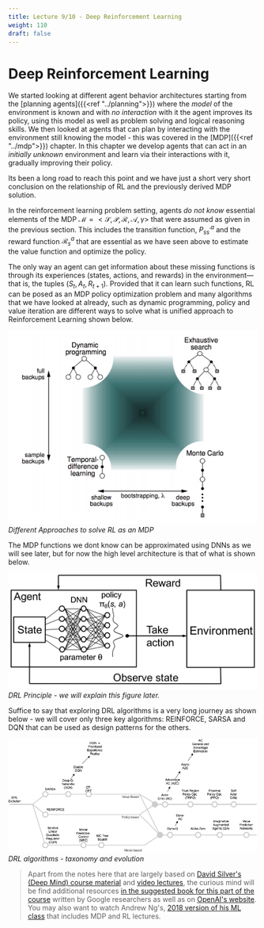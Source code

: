 ```yaml
---
title: Lecture 9/10 - Deep Reinforcement Learning
weight: 110
draft: false
---
```


# Deep Reinforcement Learning

We started looking at different agent behavior architectures starting from the [planning agents]({{<ref "../planning">}}) where the _model_ of the environment is known and with _no interaction_ with it the agent improves its policy, using this model as well as problem solving and logical reasoning skills. We then looked at agents that can plan by interacting with the environment still knowing the model - this was covered in the [MDP]({{<ref "../mdp">}}) chapter. In this chapter we develop agents that can act in an _initially unknown_ environment and learn via their interactions with it, gradually improving their policy. 

Its been a long road to reach this point and we have just a short very short conclusion on the relationship of RL and the previously derived MDP solution. 

In the reinforcement learning problem setting, agents _do not know_ essential elements of the MDP $\mathcal M = <\mathcal S, \mathcal P, \mathcal R, \mathcal A, \gamma>$ that were assumed as given in the previous section. This includes the transition function, $P^a_{ss^\prime}$ and the reward function $\mathcal R_s^a$ that are essential as we have seen above to estimate the value function and optimize the policy.

The only way an agent can get information about these missing functions is through its experiences (states, actions, and rewards) in the environment—that is, the tuples ($S_t, A_t, R_{t+1}$). Provided that it can learn such functions, RL can be posed as an MDP policy optimization problem and many algorithms that we have looked at already, such as dynamic programming, policy and value iteration are different ways to solve what is unified approach to Reinforcement Learning shown below. 

![unified-view-rl](images/unified-view-rl.png#center)
*Different Approaches to solve RL as an MDP*

The MDP functions we dont know can be approximated using DNNs as we will see later, but for now the high level architecture is that of what is shown below. 

![drl-concept](images/drl-concept.png#center)
*DRL Principle - we will explain this figure later.*

Suffice to say that exploring DRL algorithms is a very long journey as shown below - we will cover only three key algorithms: REINFORCE, SARSA and DQN that can be used as design patterns for the others. 

![drl-algorithm-evolution](images/drl-algorithm-evolution.png#center)
*DRL algorithms - taxonomy and evolution*

> Apart from the notes here that are largely based on [David Silver's (Deep Mind) course material](https://www.davidsilver.uk/teaching/) and [video lectures](https://www.youtube.com/watch?v=2pWv7GOvuf0&list=PLqYmG7hTraZDM-OYHWgPebj2MfCFzFObQ), the curious mind will be find additional resources [in the suggested book for this part of the course](https://www.amazon.com/Deep-Reinforcement-Learning-Python-Hands-dp-0135172381/dp/0135172381/ref=mt_paperback?_encoding=UTF8&me=&qid=) written by Google researchers as well as on [OpenAI's website](https://openai.com/resources/). You may also want to watch Andrew Ng's, [2018 version of his ML class](https://www.youtube.com/playlist?list=PLoROMvodv4rMiGQp3WXShtMGgzqpfVfbU) that includes MDP and RL lectures.
